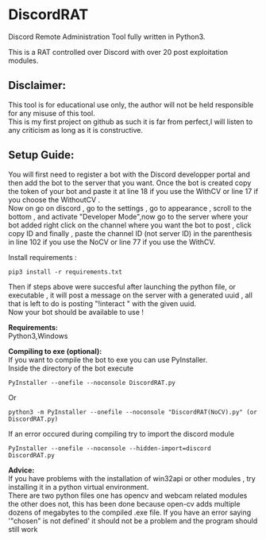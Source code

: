 # DiscordRAT
Discord Remote Administration Tool fully written in Python3.

This is a RAT controlled over Discord with over 20 post exploitation modules.

## **Disclaimer:**

This tool is for educational use only, the author will not be held responsible for any misuse of this tool.\
This is my first project on github as such it is far from perfect,I will listen to any criticism as long as it is constructive.


## **Setup Guide:**
You will first need to register a bot with the Discord developper portal and then add the bot to the server that you want.
Once the bot is created copy the token of your bot and paste it at line 18 if you use the WithCV or line 17 if you choose the WithoutCV .\
Now on go on discord , go to the settings , go to appearance , scroll to the bottom , and activate "Developer Mode",now go to the server where your bot added right click on the channel where you want the bot to post , click copy ID and finally , paste the channel  ID (not server ID) in the parenthesis in line 102 if you use the NoCV or line 77 if you use the WithCV.

Install requirements :
```
pip3 install -r requirements.txt
```
Then if steps above were succesful after launching the python file, or executable , it will post a message on the server with a generated uuid , all that is left to do is posting "!interact " with the given uuid.\
Now your bot should be available to use ! 

**Requirements:**\
Python3,Windows

**Compiling to exe (optional):**\
If you want to compile the bot to exe you can use PyInstaller.\
Inside the directory of the bot execute 
```
PyInstaller --onefile --noconsole DiscordRAT.py
```
Or 
```
python3 -m PyInstaller --onefile --noconsole "DiscordRAT(NoCV).py" (or DiscordRAT.py)
```
If an error occured during compiling try to import the discord module 
```
PyInstaller --onefile --noconsole --hidden-import=discord DiscordRAT.py
```
**Advice:**\
If you have problems with the installation of win32api or other modules , try installing it in a python virtual environment.\
There are two python files one has opencv and webcam related modules the other does not, this has been done because open-cv adds multiple dozens of megabytes to the compiled .exe file.
If you have an error saying '"chosen" is not defined' it should not be a problem and the program should still work
